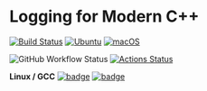 # Logging for Modern C++

[![Build Status](https://ci.appveyor.com/api/projects/status/1acb366xfyg3qybk/branch/develop?svg=true)](https://ci.appveyor.com/project/ukoehler/UKCppLog)
[![Ubuntu](https://github.com/nlohmann/json/workflows/Ubuntu/badge.svg)](https://github.com/ukoehler/UKCppLog/actions?query=workflow%3AUbuntu)
[![macOS](https://github.com/nlohmann/json/workflows/macOS/badge.svg)](https://github.com/ukoehler/UKCppLog/actions?query=workflow%3AmacOS)

![GitHub Workflow Status](https://img.shields.io/github/workflow/status/ukoehler/UKCppLog/CMake/Build)
[![Actions Status](https://github.com/ukoehler/UKCppLog/workflows/CMake/badge.svg)](https://github.com/ukoehler/UKCppLog/actions)

**Linux / GCC**
[![badge](https://img.shields.io/endpoint?url=https://gist.githubusercontent.com/ukoehler/6935a607aff6233d996070495bba70b7/raw/ubuntu-latest-build.json)](https://gist.githubusercontent.com/ukoehler/6935a607aff6233d996070495bba70b7)
[![badge](https://img.shields.io/endpoint?url=https://gist.githubusercontent.com/ukoehler/6935a607aff6233d996070495bba70b7/raw/ubuntu-latest-test.json)](https://gist.githubusercontent.com/ukoehler/6935a607aff6233d996070495bba70b7)
